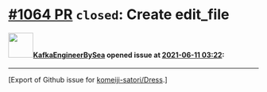 # [\#1064 PR](https://github.com/komeiji-satori/Dress/pull/1064) `closed`: Create edit_file

#### <img src="https://avatars.githubusercontent.com/u/85674697?u=402a955e7a4d412805348d9b8ffcb70f70313976&v=4" width="50">[KafkaEngineerBySea](https://github.com/KafkaEngineerBySea) opened issue at [2021-06-11 03:22](https://github.com/komeiji-satori/Dress/pull/1064):






-------------------------------------------------------------------------------



[Export of Github issue for [komeiji-satori/Dress](https://github.com/komeiji-satori/Dress).]
